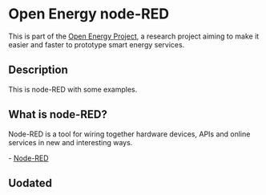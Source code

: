 # Open Energy node-RED

This is part of the [Open Energy Project](http://op-en.se/), a research project aiming to make it easier and faster to prototype smart energy services.

## Description

This is node-RED with some examples.

## What is node-RED?

Node-RED is a tool for wiring together hardware devices, APIs and online services in new and interesting ways.

\- [Node-RED](http://nodered.org/)

## Uodated